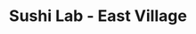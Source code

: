 ---
layout: place
title: Sushi Lab - East Village
permalink: /new-york/new-york/sushi-lab-east-village.html
stateAbbr: NY
stateName: New York
cityName: New York
seo:
  type: restaurant
  links: http://www.sushilab.com/
place_id: ChIJ8-4_b-xZwokRk5I1tZqJLtA
photos:
  - name: >-
      places/ChIJ8-4_b-xZwokRk5I1tZqJLtA/photos/AeeoHcLQ1rYOmGsMvKXekphKhFmfR7olHoRHXXVFtQYEMBldg1J2DJjHspKCk-A7kw5oCdgjyRSb5IyxRPHdxqlefTWwGcDmO4tKE46qpSlLlONFTzwR0ccw14OIdzx4OeU75TTGt6O_Nog3FTJ-P0IeM4BKLK52dXyhbY4RILikAHSvZbAOsmNhYyBUibx6DeLHmIkdRP3PPCBBn5NIsQOqw_-6sKrDtJH83eQPRevwbfZLtsW4DVsYo-sx-pzgJczySVK431SBKObDHiuRkZ9hKKwk5q7a_UennTrlL72EJcJf2Q
    widthPx: 2998
    heightPx: 1687
    authorAttributions:
      - displayName: Sushi Lab - East Village
        uri: https://maps.google.com/maps/contrib/100779135547030539847
        photoUri: >-
          https://lh3.googleusercontent.com/a-/ALV-UjWZ5wX6zVkxho1Z2T5YmeV3-4Z6hvJHmKBAJlqqq35rhg7De9I=s100-p-k-no-mo
    flagContentUri: >-
      https://www.google.com/local/imagery/report/?cb_client=maps_api_places.places_api&image_key=!1e10!2sAF1QipN0LfXEY9-g2jSLZ65_6LSuHVkt1Wof4vrf74bD&hl=en-US
    googleMapsUri: >-
      https://www.google.com/maps/place//data=!3m4!1e2!3m2!1sAF1QipN0LfXEY9-g2jSLZ65_6LSuHVkt1Wof4vrf74bD!2e10!4m2!3m1!1s0x89c259ec6f3feef3:0xd02e899ab5359293
  - name: >-
      places/ChIJ8-4_b-xZwokRk5I1tZqJLtA/photos/AeeoHcL3_2lRzixfob9vF7ZgW2L2iDlQBQlofjG0PoQ9a01qca1nzkwa_jcnUllnSLxNLbrqocLUZuvm2vGhTQxWjESlJyky53SLv2rJH6Fm8M0iuyim2-UHRnzSuWyTNgpFczGvVNTPD8sSP4ieiF41FbcGAHSTDp2sc9m4g6UeT7vBSC368mzwRsAkhzPKB_5lHMPYvZHT9AFkBQUxNlUyhCH5UOjhsjRNpDiJn2BLRcv8MqjbEvWpGyXC9Hx549G1JcpVhmZgSFO3TlB8ZR86wHI99vJT_4be87tIdyk5QWFVvw
    widthPx: 1129
    heightPx: 1504
    authorAttributions:
      - displayName: Sushi Lab - East Village
        uri: https://maps.google.com/maps/contrib/100779135547030539847
        photoUri: >-
          https://lh3.googleusercontent.com/a-/ALV-UjWZ5wX6zVkxho1Z2T5YmeV3-4Z6hvJHmKBAJlqqq35rhg7De9I=s100-p-k-no-mo
    flagContentUri: >-
      https://www.google.com/local/imagery/report/?cb_client=maps_api_places.places_api&image_key=!1e10!2sAF1QipOIIq9FRQOcke31GL18D713B_oU0XojWGnl41Wc&hl=en-US
    googleMapsUri: >-
      https://www.google.com/maps/place//data=!3m4!1e2!3m2!1sAF1QipOIIq9FRQOcke31GL18D713B_oU0XojWGnl41Wc!2e10!4m2!3m1!1s0x89c259ec6f3feef3:0xd02e899ab5359293
  - name: >-
      places/ChIJ8-4_b-xZwokRk5I1tZqJLtA/photos/AeeoHcK2KBGpOFNbAqxZ_3fs--n35quT0LyX0Nc5gmJz1NFClc0uooDL8WWPiXs3QFdW5i8Ky0a9mdSQNhGiePrxcHc1a4nH-GTlGiyTdPGHbmrzz-7cqkJ6dQjLKC7InBSN9vlPLNRVyZ1s-LFzovbk3HmSyhsRbc2oT2K5ZLPbHe7RSmnfJaMuXwde2F_7fTnog5oJ44D9i0WHM9m7_XQw336G7gojyW6XlKLrIngbmT2ouFgdtt7T5vHo9JutPEI00QmKtxUsELTvuQihV7vmf0flK2OCiCZHCLsXoyijBassRg
    widthPx: 3024
    heightPx: 4032
    authorAttributions:
      - displayName: Sushi Lab - East Village
        uri: https://maps.google.com/maps/contrib/100779135547030539847
        photoUri: >-
          https://lh3.googleusercontent.com/a-/ALV-UjWZ5wX6zVkxho1Z2T5YmeV3-4Z6hvJHmKBAJlqqq35rhg7De9I=s100-p-k-no-mo
    flagContentUri: >-
      https://www.google.com/local/imagery/report/?cb_client=maps_api_places.places_api&image_key=!1e10!2sAF1QipO3tzRtFpZld3XOUPRNaydUaBEUn1cHljYmYO_f&hl=en-US
    googleMapsUri: >-
      https://www.google.com/maps/place//data=!3m4!1e2!3m2!1sAF1QipO3tzRtFpZld3XOUPRNaydUaBEUn1cHljYmYO_f!2e10!4m2!3m1!1s0x89c259ec6f3feef3:0xd02e899ab5359293
  - name: >-
      places/ChIJ8-4_b-xZwokRk5I1tZqJLtA/photos/AeeoHcImisK4DgV8qe7FrC4mmycPSpJYVUJ4JjGAVZ4vQpFTR9qCeptU4XuDkKsZhLKEtSy9EZQgHmFYYtQmjx5WrPieCf6YGP8q2XA0dXLFuz0zZueaFr4cgYqIUEKBfq9cN5GBSl3Nz2BswYA5cju05spvE5ETXjwJzOHhIKCT3jGs23UEjx3Sscd4vRjn45bBfQyy1XOpWSwUMzFwdfhrMjCwHdtEErXSUHERdmbuE12aGtfSrR6RFl7x7o912byBZu-lSSxrcfb_qhUW1NequJLFQLa7e41nU7uUntKA1L9oZQc5SR046uyq525OFeh1d00KwqZpn02b-B12wA_PLy8Ie_72xqVGwklcTLIl39ExLfeEP3xMlKj23swoJKujLcaA8facTHZBYxRnljSeUoXMgekH1MtoBuqvltgb4Aavc0dc
    widthPx: 4170
    heightPx: 3128
    authorAttributions:
      - displayName: Jason Eng
        uri: https://maps.google.com/maps/contrib/113995634178175550574
        photoUri: >-
          https://lh3.googleusercontent.com/a-/ALV-UjXYdGBNS71e_R1My96yHwRDnSLd5nbLOa6IdLhSJ1Z1NBi8pV8t=s100-p-k-no-mo
    flagContentUri: >-
      https://www.google.com/local/imagery/report/?cb_client=maps_api_places.places_api&image_key=!1e10!2sCIHM0ogKEICAgICLluXItgE&hl=en-US
    googleMapsUri: >-
      https://www.google.com/maps/place//data=!3m4!1e2!3m2!1sCIHM0ogKEICAgICLluXItgE!2e10!4m2!3m1!1s0x89c259ec6f3feef3:0xd02e899ab5359293
  - name: >-
      places/ChIJ8-4_b-xZwokRk5I1tZqJLtA/photos/AeeoHcJVdwItms-lL-lKRW2_H7ABaJT6sSG-8KG0AlUJ32yZyvhQYlvNAMAn96oNKjjNVuXzHTQSBRlwO2SW9F94d5hEdr3IndJNf2H1ERPf8_odPEdAC9VC_X38bXnbT7VEHlQjh3OAzVS-ixUGhh-g9c2HfBYixTuZLNjse_tuxBePphKLOqeSj4NA0oLutz0NmAAtyeikzJ7jH9okbhoVpkvWZkEbBI7isSLtVvWhAiMHPQXFqxTWxzG53MrvNV2O4dJ6OmCUr-MDeQ2O6xyaoM2VcP1pvCuf_HWD5Cx7eY0oRQ
    widthPx: 3027
    heightPx: 2000
    authorAttributions:
      - displayName: Sushi Lab - East Village
        uri: https://maps.google.com/maps/contrib/100779135547030539847
        photoUri: >-
          https://lh3.googleusercontent.com/a-/ALV-UjWZ5wX6zVkxho1Z2T5YmeV3-4Z6hvJHmKBAJlqqq35rhg7De9I=s100-p-k-no-mo
    flagContentUri: >-
      https://www.google.com/local/imagery/report/?cb_client=maps_api_places.places_api&image_key=!1e10!2sAF1QipPr6pXALSeZAlAzDfo0sBMBWN0sN-MWnL9KKulB&hl=en-US
    googleMapsUri: >-
      https://www.google.com/maps/place//data=!3m4!1e2!3m2!1sAF1QipPr6pXALSeZAlAzDfo0sBMBWN0sN-MWnL9KKulB!2e10!4m2!3m1!1s0x89c259ec6f3feef3:0xd02e899ab5359293
  - name: >-
      places/ChIJ8-4_b-xZwokRk5I1tZqJLtA/photos/AeeoHcLQ-I6Zf8l_0kMyqNgn3ZpZYnRN9zem46OE5sX4N3khYJKsGkpHE1FhZng2NvF9o8_Mua3Ja1di21yYWJVfhZmiQPd0SUtGbCgR4KvS0N6x8vT2Zdpd20PfVXWOHRUlX_Wkz9eYFvhNg5rqdqPxQWGwvPBDrv6GfVfZvq14u102TaDhIKxP5FxaT9WxgR7eD2sHYb4xVabOLQqkBwziW_evyx0h4zBBK5zUlK86GZQEBvGZ5ZMNQys2DoJ7BHamkhRkHEhnRRHYhi94nP71O5fLGIXPK-Pk7E_Wnhy748fgFA
    widthPx: 3024
    heightPx: 4032
    authorAttributions:
      - displayName: Sushi Lab - East Village
        uri: https://maps.google.com/maps/contrib/100779135547030539847
        photoUri: >-
          https://lh3.googleusercontent.com/a-/ALV-UjWZ5wX6zVkxho1Z2T5YmeV3-4Z6hvJHmKBAJlqqq35rhg7De9I=s100-p-k-no-mo
    flagContentUri: >-
      https://www.google.com/local/imagery/report/?cb_client=maps_api_places.places_api&image_key=!1e10!2sAF1QipO_IDD7gV7X4ZzLtFiC2CXGhHA9_FWYVAfG5gd-&hl=en-US
    googleMapsUri: >-
      https://www.google.com/maps/place//data=!3m4!1e2!3m2!1sAF1QipO_IDD7gV7X4ZzLtFiC2CXGhHA9_FWYVAfG5gd-!2e10!4m2!3m1!1s0x89c259ec6f3feef3:0xd02e899ab5359293
  - name: >-
      places/ChIJ8-4_b-xZwokRk5I1tZqJLtA/photos/AeeoHcI81Wxd6-V8Iiufv-CIKruCz5c3EfziAtGO1C1AfxNQKt12CQNBmnPL3qrDYoLneZdcJh0qMQpRHvf_lnkDOoXswRLCORUqVQps8FiIB5xNiom6GaW5u2Rd4SWtxbqQXVCQeknL051BzVgf8801sm2IBL1VW17C0G3b7wAIV3v-KVxszvjOVDVodvgG9HLf0Wpdjq_PYGbTE_UIWWt6-PSh0-MTyEpt31NukWPa7OiKXuDAAuLCrDdqc28NFGmOZmn8BpnyyrqvzOx-WM6MJ4TtSfk2KrG8fuONNXox6gUHa3BOkuBTF3t6bfPwiOA6BdMbaXJsywHV2KM97MBCFeYrhrJthrA6kjLqQjucKakIQRyREczAoeXiPfTu1Yt6KLYDgtYlVaSdkVT_S_POEQ5sWL8gS1GmRaUgasuYW9SIaUCe
    widthPx: 750
    heightPx: 718
    authorAttributions:
      - displayName: Sharon Her
        uri: https://maps.google.com/maps/contrib/109992331676075108491
        photoUri: >-
          https://lh3.googleusercontent.com/a-/ALV-UjVE0EadEBj1A_gaNfECwegsfRc_MGZpvtQMYHR3Nat7B7f-grU=s100-p-k-no-mo
    flagContentUri: >-
      https://www.google.com/local/imagery/report/?cb_client=maps_api_places.places_api&image_key=!1e10!2sCIHM0ogKEICAgIDp6fXN2AE&hl=en-US
    googleMapsUri: >-
      https://www.google.com/maps/place//data=!3m4!1e2!3m2!1sCIHM0ogKEICAgIDp6fXN2AE!2e10!4m2!3m1!1s0x89c259ec6f3feef3:0xd02e899ab5359293
  - name: >-
      places/ChIJ8-4_b-xZwokRk5I1tZqJLtA/photos/AeeoHcLdDsP8voCD0F49jcLMI1zGewuKnTNehv7xPQt95jEc5yVeXhMYK594OJObdJlyEIMJSh1bq1vwCnU0LJpaUfFQ44zd7vCTZx5T3yxfKhXeLME3P7qnLzYRiruAwzqB98R6Zh5r_S2mXrPtilCyG1g6Tafc1V58pBrndXalbrpR0bQ1JUKcq1taZnPvSRkma8MLoLvgi7-30RO48KZZypiTk867c6eWSjOI3qrtB0fG0pcnfR0YxCykH8WYnOhmY2vACpHNMsrKWGJnWz44ymPeBBnz_yOvmsXVyBQKTQ3WIg
    widthPx: 3078
    heightPx: 2000
    authorAttributions:
      - displayName: Sushi Lab - East Village
        uri: https://maps.google.com/maps/contrib/100779135547030539847
        photoUri: >-
          https://lh3.googleusercontent.com/a-/ALV-UjWZ5wX6zVkxho1Z2T5YmeV3-4Z6hvJHmKBAJlqqq35rhg7De9I=s100-p-k-no-mo
    flagContentUri: >-
      https://www.google.com/local/imagery/report/?cb_client=maps_api_places.places_api&image_key=!1e10!2sAF1QipM78SE8xT6CEUsqxQQsDclyPR-UerSvnHeXfoL_&hl=en-US
    googleMapsUri: >-
      https://www.google.com/maps/place//data=!3m4!1e2!3m2!1sAF1QipM78SE8xT6CEUsqxQQsDclyPR-UerSvnHeXfoL_!2e10!4m2!3m1!1s0x89c259ec6f3feef3:0xd02e899ab5359293
  - name: >-
      places/ChIJ8-4_b-xZwokRk5I1tZqJLtA/photos/AeeoHcKITEy3l1dz3pv-2HMFW_DRe8FabAOQ8v98AleHcfLiXT4fWZgfroDRMctD7P0FvYEMamsHJ-ZBs6QC8nWZu9lD5slAB81J_W-HnAPUELvKPbiHEHlEZPspzeToccgxjm-VzIVAqmxsbErCP7Xex8mKnbBM5h0R6lmsd49iljq9saFG-5T3xO4bZpNyptlZxbQ_44EqG4cbrebF7lXxp7G5eYBZ8MIluMBXjb3Hebs741U8rTHiCrfPxrsMIGSK-VosZUW11tDkoJ7QmugU56jUXW3GXgDtojgUHF-cJcVSeVYnD5k572d6Qrc7qcA1QC5mR_jtnmS2qZ-kkL3qO9N127WhIeTjRxSO_GBBwZ2hK8UysD7AWNogv_MtrZcqBpu0nESyQ4CJbmemPeoLplyPp4Tk4505idgZNKsXlLNlkg
    widthPx: 3024
    heightPx: 4032
    authorAttributions:
      - displayName: Nicholas Eisenberg
        uri: https://maps.google.com/maps/contrib/100301063084570886964
        photoUri: >-
          https://lh3.googleusercontent.com/a-/ALV-UjWKYlV9TirmHRpbXyuvYr2BzZWYjEQ8ttOa2fgtzmhzLAj6MOa1bw=s100-p-k-no-mo
    flagContentUri: >-
      https://www.google.com/local/imagery/report/?cb_client=maps_api_places.places_api&image_key=!1e10!2sCIHM0ogKEICAgICz_9aWQw&hl=en-US
    googleMapsUri: >-
      https://www.google.com/maps/place//data=!3m4!1e2!3m2!1sCIHM0ogKEICAgICz_9aWQw!2e10!4m2!3m1!1s0x89c259ec6f3feef3:0xd02e899ab5359293
  - name: >-
      places/ChIJ8-4_b-xZwokRk5I1tZqJLtA/photos/AeeoHcIX8qllsiMpQCNGm204vRseeEOIMLLI92U4AUYp89Z8cwNX3-HpmJ5-GPTutQ60bgy3FR8Ntic-wgisCNFm7GFFwNneofcNuQugN0943oro0wHZHWK3YJJHpgGxJbt_232Hb0tRonXLY4E6mnBQ5hqZ7DKITIViBPsQS5v7AwIGmvXvpVN-YEbN6P0cST-kyZzVT61_ZZdke0KUag_eEwham-oHiSa2gPvbW80XyrK2wbrYL6B1hwFHROmbuH33oU1S2lk5UCLVSkQmAPpxEtdbPJone5YT3jit0rKcn1kEXnSMJj3y5Kire-dAsVU-5PR9KoDBj5CemgvakxbFW7FEIWplK6zrGTPIOWAVmylZx-xWIZINV2F_SaxRBoZ_YGqRSPI-dhrvuMWhd5LeJ4je0QUJx2eN2kaA7JjMXS4BtA
    widthPx: 4052
    heightPx: 3039
    authorAttributions:
      - displayName: Jason Eng
        uri: https://maps.google.com/maps/contrib/113995634178175550574
        photoUri: >-
          https://lh3.googleusercontent.com/a-/ALV-UjXYdGBNS71e_R1My96yHwRDnSLd5nbLOa6IdLhSJ1Z1NBi8pV8t=s100-p-k-no-mo
    flagContentUri: >-
      https://www.google.com/local/imagery/report/?cb_client=maps_api_places.places_api&image_key=!1e10!2sCIHM0ogKEICAgICLluXIFg&hl=en-US
    googleMapsUri: >-
      https://www.google.com/maps/place//data=!3m4!1e2!3m2!1sCIHM0ogKEICAgICLluXIFg!2e10!4m2!3m1!1s0x89c259ec6f3feef3:0xd02e899ab5359293
address: 320 E 11th St, New York, NY 10003, USA
street: 320 E 11th St
city: New York
state: NY
zip: '10003'
country: USA
neighborhood: null
latitude: '40.729782'
longitude: '-73.985329'
accessibility_options:
  wheelchairAccessibleParking: false
business_status: OPERATIONAL
name: Sushi Lab - East Village
google_maps_links:
  directionsUri: >-
    https://www.google.com/maps/dir//''/data=!4m7!4m6!1m1!4e2!1m2!1m1!1s0x89c259ec6f3feef3:0xd02e899ab5359293!3e0
  placeUri: https://maps.google.com/?cid=15001078706375856787
  writeAReviewUri: >-
    https://www.google.com/maps/place//data=!4m3!3m2!1s0x89c259ec6f3feef3:0xd02e899ab5359293!12e1
  reviewsUri: >-
    https://www.google.com/maps/place//data=!4m4!3m3!1s0x89c259ec6f3feef3:0xd02e899ab5359293!9m1!1b1
  photosUri: >-
    https://www.google.com/maps/place//data=!4m3!3m2!1s0x89c259ec6f3feef3:0xd02e899ab5359293!10e5
primary_type: Sushi Restaurant
opening_hours:
  openNow: true
  periods:
    - open:
        day: 0
        hour: 17
        minute: 0
      close:
        day: 0
        hour: 22
        minute: 0
    - open:
        day: 2
        hour: 17
        minute: 30
      close:
        day: 2
        hour: 22
        minute: 0
    - open:
        day: 3
        hour: 17
        minute: 30
      close:
        day: 3
        hour: 22
        minute: 0
    - open:
        day: 4
        hour: 17
        minute: 30
      close:
        day: 4
        hour: 22
        minute: 0
    - open:
        day: 5
        hour: 17
        minute: 30
      close:
        day: 5
        hour: 22
        minute: 0
    - open:
        day: 6
        hour: 16
        minute: 30
      close:
        day: 6
        hour: 22
        minute: 30
  weekdayDescriptions:
    - 'Monday: Closed'
    - 'Tuesday: 5:30 – 10:00 PM'
    - 'Wednesday: 5:30 – 10:00 PM'
    - 'Thursday: 5:30 – 10:00 PM'
    - 'Friday: 5:30 – 10:00 PM'
    - 'Saturday: 4:30 – 10:30 PM'
    - 'Sunday: 5:00 – 10:00 PM'
  nextCloseTime: '2025-05-04T02:30:00Z'
secondary_opening_hours:
  regular:
    weekdayDescriptions: null
    type: null
  current:
    weekdayDescriptions: null
    type: null
phone: (212) 665-3737
price_level: null
price_range: $100 &ndash; & up
rating: '4.7'
rating_count: 187
website: http://www.sushilab.com/
description: >-
  Discover Sushi Lab in New York, NY$$$Sushi Lab in New York, NY, stands out as
  a welcoming spot for those craving innovative Japanese flavors, featuring a
  cozy setup with counter seating that enhances the dining experience. This
  sushi restaurant blends traditional techniques with modern twists on fresh
  rolls, sashimi, and other Japanese-inspired dishes, making it a go-to choice
  for anyone searching for quality sushi options in the bustling East Village
  area. Patrons can enjoy a selection of sake alongside creative presentations
  that highlight seasonal ingredients, creating an intimate atmosphere perfect
  for a memorable meal. The focus on fresh, expertly prepared fare ensures that
  visitors leave satisfied, whether they're exploring top-rated sushi spots
  nearby or simply indulging in a casual evening out. Overall, it's an ideal
  destination for anyone looking to savor authentic yet contemporary Japanese
  cuisine in a vibrant urban setting.
generative_summary: >-
  Discover Sushi Lab in New York, NY$$$Sushi Lab in New York, NY, stands out as
  a welcoming spot for those craving innovative Japanese flavors, featuring a
  cozy setup with counter seating that enhances the dining experience. This
  sushi restaurant blends traditional techniques with modern twists on fresh
  rolls, sashimi, and other Japanese-inspired dishes, making it a go-to choice
  for anyone searching for quality sushi options in the bustling East Village
  area. Patrons can enjoy a selection of sake alongside creative presentations
  that highlight seasonal ingredients, creating an intimate atmosphere perfect
  for a memorable meal. The focus on fresh, expertly prepared fare ensures that
  visitors leave satisfied, whether they're exploring top-rated sushi spots
  nearby or simply indulging in a casual evening out. Overall, it's an ideal
  destination for anyone looking to savor authentic yet contemporary Japanese
  cuisine in a vibrant urban setting.
generative_disclosure: Summarized by AI using the Grok-3-Mini model.
reviews: null
review_summary: >-
  What Visitors Are Saying$$$Folks who stop by this sushi spot often praise the
  flavorful omakase selections that deliver great value without stretching the
  budget, highlighting standout dishes that bring excitement to every bite. Many
  appreciate the warm and attentive service that makes the intimate vibe feel
  welcoming and engaging, turning a simple dinner into a fun outing. Reviewers
  frequently mention enjoyable extras like lively events that add a playful
  twist to the experience, making it a hit for groups or solo diners alike.
  While opinions vary, the overall consensus leans positive, with plenty of nods
  to the creative flavors and cozy ambiance that keep people coming back for
  more. If you're on the hunt for reliable sushi places near you, this spot
  consistently earns high marks for its tasty offerings and approachable
  atmosphere.
review_disclosure: Summarized by AI using the Grok-3-Mini model.
parking_options: null
payment_options: null
allow_dogs: null
curbside_pickup: null
delivery: null
dine_in: null
good_for_children: null
good_for_groups: null
good_for_sports: null
live_music: null
menu_for_children: null
outdoor_seating: null
reservable: null
restroom: null
serves_beer: null
serves_breakfast: null
serves_brunch: null
serves_cocktails: null
serves_coffee: null
serves_dinner: null
serves_dessert: null
serves_lunch: null
serves_vegetarian_food: null
serves_wine: null
takeout: null
update_category: enterprise
places_description: null

---